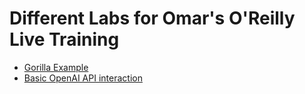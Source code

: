 # Different Labs for Omar's O'Reilly Live Training
- [Gorilla Example](gorilla.md)
- [Basic OpenAI API interaction](basic_openai_api.md)
